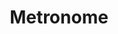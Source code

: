 ---
layout: startup_page
title: "Metronome"
id: "metronome.com"
permalink: "/metronomemetronome.com04072025/"
website: "https://www.metronome.com/"
funding_round: "Series B"
funding_amount: "$43M"
investors: "NEA, Andreessen Horowitz, General Catalyst"
about: "Metronome provides a usage-based billing platform designed for modern software companies. It allows teams to quickly launch products with various pricing models, streamlining revenue workflows and offering real-time customer spend transparency, all while minimizing engineering effort. The platform is used by both startups and enterprises."
markets: "SaaS, AI, Business/Productivity Software"
hq: "San Francisco, California, United States"
founded_year: "2019"
linkedin: "https://www.linkedin.com/company/getmetronome"
twitter: "https://twitter.com/getmetronome"
instagram: ""
facebook: ""
crunchbase: "https://www.crunchbase.com/organization/metronome-9ae7"
pitchbook: "https://pitchbook.com/profiles/company/442520-02"

# SEO Optimization
meta_title: "Metronome - Series B Funding ($43M)"
meta_description: "Metronome, Metronome provides a usage-based billing platform designed for modern software companies. It allows teams to quickly launch products with various pric..."
meta_keywords: "Metronome, SaaS, AI, Business/Productivity Software, Series B funding"
canonical_url: "https://pkprojectstartups.github.io/projectstartups.com/metronomemetronome.com04072025/"
---